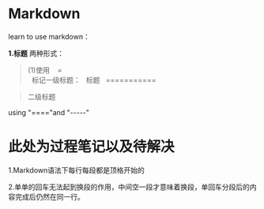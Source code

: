 # Markdown
   learn to use markdown：

**1.标题**
两种形式：
>(1)使用
    =    
   标记一级标题：
   标题
   ===========

>二级标题


using "===="and "-----"

此处为过程笔记以及待解决
====================
1.Markdown语法下每行每段都是顶格开始的

2.单单的回车无法起到换段的作用，中间空一段才意味着换段，单回车分段后的内容完成后仍然在同一行。
